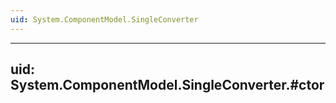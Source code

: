 ```yaml
---
uid: System.ComponentModel.SingleConverter
---
```


---
uid: System.ComponentModel.SingleConverter.#ctor
---
